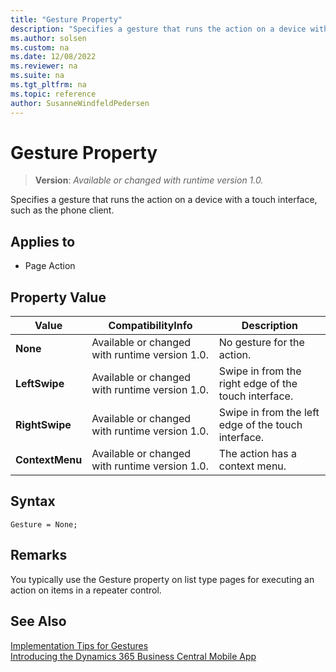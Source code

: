 ```yaml
---
title: "Gesture Property"
description: "Specifies a gesture that runs the action on a device with a touch interface, such as the phone client."
ms.author: solsen
ms.custom: na
ms.date: 12/08/2022
ms.reviewer: na
ms.suite: na
ms.tgt_pltfrm: na
ms.topic: reference
author: SusanneWindfeldPedersen
---
```

[//]: # (START>DO_NOT_EDIT)
[//]: # (IMPORTANT:Do not edit any of the content between here and the END>DO_NOT_EDIT.)
[//]: # (Any modifications should be made in the .xml files in the ModernDev repo.)
# Gesture Property
> **Version**: _Available or changed with runtime version 1.0._

Specifies a gesture that runs the action on a device with a touch interface, such as the phone client.

## Applies to
-   Page Action

## Property Value

|Value|CompatibilityInfo|Description|
|-----------|-----------|---------------------------------------|
|**None**|Available or changed with runtime version 1.0.|No gesture for the action.|
|**LeftSwipe**|Available or changed with runtime version 1.0.|Swipe in from the right edge of the touch interface.|
|**RightSwipe**|Available or changed with runtime version 1.0.|Swipe in from the left edge of the touch interface.|
|**ContextMenu**|Available or changed with runtime version 1.0.|The action has a context menu.|

[//]: # (IMPORTANT: END>DO_NOT_EDIT)


## Syntax

```AL
Gesture = None;
```

## Remarks

You typically use the Gesture property on list type pages for executing an action on items in a repeater control.

## See Also

[Implementation Tips for Gestures](../devenv-implementation-tips-gestures-property.md)  
[Introducing the Dynamics 365 Business Central Mobile App](../devenv-introducing-business-central-mobile-app.md)   